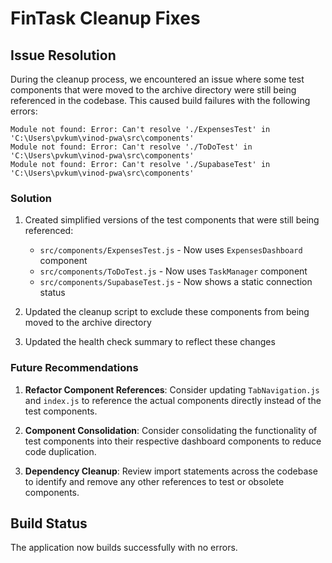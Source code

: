 # FinTask Cleanup Fixes

## Issue Resolution

During the cleanup process, we encountered an issue where some test components that were moved to the archive directory were still being referenced in the codebase. This caused build failures with the following errors:

```
Module not found: Error: Can't resolve './ExpensesTest' in 'C:\Users\pvkum\vinod-pwa\src\components'
Module not found: Error: Can't resolve './ToDoTest' in 'C:\Users\pvkum\vinod-pwa\src\components'
Module not found: Error: Can't resolve './SupabaseTest' in 'C:\Users\pvkum\vinod-pwa\src\components'
```

### Solution

1. Created simplified versions of the test components that were still being referenced:
   - `src/components/ExpensesTest.js` - Now uses `ExpensesDashboard` component
   - `src/components/ToDoTest.js` - Now uses `TaskManager` component
   - `src/components/SupabaseTest.js` - Now shows a static connection status

2. Updated the cleanup script to exclude these components from being moved to the archive directory

3. Updated the health check summary to reflect these changes

### Future Recommendations

1. **Refactor Component References**: Consider updating `TabNavigation.js` and `index.js` to reference the actual components directly instead of the test components.

2. **Component Consolidation**: Consider consolidating the functionality of test components into their respective dashboard components to reduce code duplication.

3. **Dependency Cleanup**: Review import statements across the codebase to identify and remove any other references to test or obsolete components.

## Build Status

The application now builds successfully with no errors.